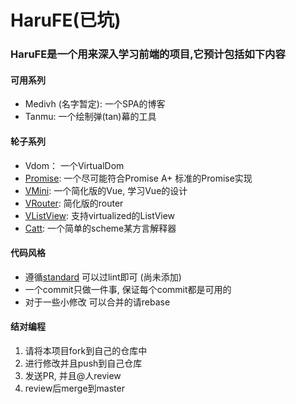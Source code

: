 # HaruFE(已坑)  

### HaruFE是一个用来深入学习前端的项目,它预计包括如下内容  

#### 可用系列

- Medivh (名字暂定): 一个SPA的博客  
- Tanmu: 一个绘制弹(tan)幕的工具  

#### 轮子系列  
- Vdom： 一个VirtualDom  
- [Promise](https://github.com/Kingwl/harufe/tree/master/ppromise): 一个尽可能符合Promise A+ 标准的Promise实现  
- [VMini](https://github.com/Kingwl/harufe/tree/master/vmini): 一个简化版的Vue, 学习Vue的设计  
- [VRouter](https://github.com/Kingwl/harufe/tree/master/vrouter): 简化版的router  
- [VListView](https://github.com/Kingwl/harufe/tree/master/vlistview): 支持virtualized的ListView  
- [Catt](https://github.com/Kingwl/harufe/tree/master/catt): 一个简单的scheme某方言解释器  
#### 代码风格

- 遵循[standard](https://github.com/feross/standard/blob/master/RULES.md#javascript-standard-style) 可以过lint即可 (尚未添加)
- 一个commit只做一件事, 保证每个commit都是可用的    
- 对于一些小修改 可以合并的请rebase   

#### 结对编程
1. 请将本项目fork到自己的仓库中  
2. 进行修改并且push到自己仓库  
3. 发送PR, 并且@人review  
4. review后merge到master  
